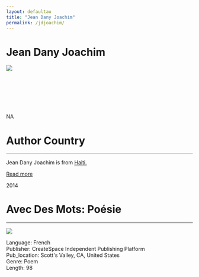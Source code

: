 ```yaml
---
layout: defaultau
title: "Jean Dany Joachim"
permalink: /jdjoachim/
---
```

<!-- partial:index.partial.html -->
<div class="content">
    <h1>Jean Dany Joachim</h1>
    <div class="quote">
        <div><img src="http://jeandanyjoachim.com/wp-content/uploads/2014/06/jd-300x300.jpg" class="logo"></div>
    </div>
    <div class="timeline">
        <div style="padding-bottom:100px;"></div>
        <div class="block">
            <div class="date right"><p class="right">  NA </p></div>
            <div class="dot"></div>
            <div class="left first">
            <div class="author_country">
                <h1>Author Country</h1><hr>
          <div class="aclocation">   <p> Jean Dany Joachim  is from <a href="{{ site.baseurl }}/5">Haiti.</a></p></div>
                <div class="acreadmore"><a href="#" target="_blank">Read more</a></div>
            </div>
            </div>
        </div>
        <div class="block">
            <div class="date left"><p class="left">2014</p></div>
            <div class="dot"></div>
            <div class="right">
                <h1>Avec Des Mots: Poésie</h1><hr>
                <p><img src="https://m.media-amazon.com/images/I/410vGgORlEL._SX331_BO1,204,203,200_.jpg"></p>
                <p>
                Language: French<br/>
                Publisher: CreateSpace Independent Publishing Platform<br/>
                Pub_location: Scott's Valley, CA, United States<br/>
                Genre: Poem<br/>
                Length: 98</p>
            </div>
        </div>
</div>
  <!-- partial -->
<script src='https://cdnjs.cloudflare.com/ajax/libs/jquery/3.1.1/jquery.min.js'></script><script  src="{{ site.baseurl }}/assets/js/authorscript.js"></script>